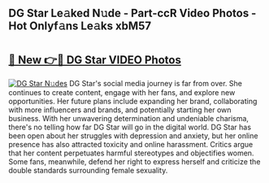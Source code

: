 ## DG Star Le𝚊ked N𝚞de - Part-ccR Video Photos - Hot Onlyf𝚊ns Le𝚊ks xbM57

# <h2><a href="http://ac14235.deff.icu/?id=DG+Star">🔗 New 👉🔴 DG Star VIDEO Photos</a></h2>

[![DG Star N𝚞des](https://i.imgur.com/rIISA9y.gif)](http://ac14235.deff.icu/?id=DG+Star)
DG Star's social media journey is far from over. She continues to create content, engage with her fans, and explore new opportunities. Her future plans include expanding her brand, collaborating with more influencers and brands, and potentially starting her own business. With her unwavering determination and undeniable charisma, there's no telling how far DG Star will go in the digital world. DG Star has been open about her struggles with depression and anxiety, but her online presence has also attracted toxicity and online harassment. Critics argue that her content perpetuates harmful stereotypes and objectifies women. Some fans, meanwhile, defend her right to express herself and criticize the double standards surrounding female sexuality.
